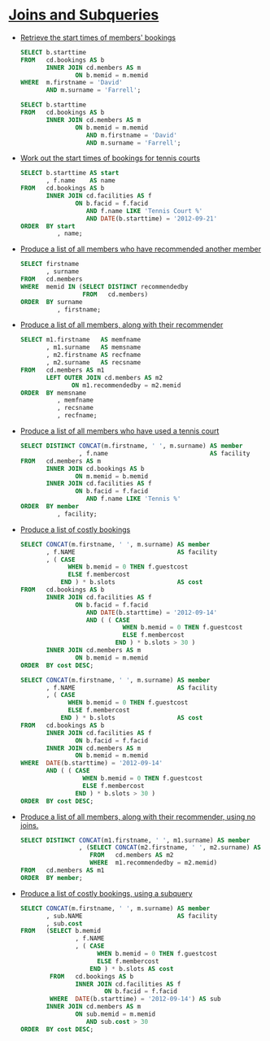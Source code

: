 # [Joins and Subqueries](https://pgexercises.com/questions/joins/)

- [Retrieve the start times of members' bookings](https://pgexercises.com/questions/joins/simplejoin.html)

  ```SQL
  SELECT b.starttime
  FROM   cd.bookings AS b
         INNER JOIN cd.members AS m
                 ON b.memid = m.memid
  WHERE  m.firstname = 'David'
         AND m.surname = 'Farrell';
  ```

  ```SQL
  SELECT b.starttime
  FROM   cd.bookings AS b
         INNER JOIN cd.members AS m
                 ON b.memid = m.memid
                    AND m.firstname = 'David'
                    AND m.surname = 'Farrell';
  ```

- [Work out the start times of bookings for tennis courts](https://pgexercises.com/questions/joins/simplejoin2.html)

  ```SQL
  SELECT b.starttime AS start
         , f.name    AS name
  FROM   cd.bookings AS b
         INNER JOIN cd.facilities AS f
                 ON b.facid = f.facid
                    AND f.name LIKE 'Tennis Court %'
                    AND DATE(b.starttime) = '2012-09-21'
  ORDER  BY start
            , name;
  ```

- [Produce a list of all members who have recommended another member](https://pgexercises.com/questions/joins/self.html)

  ```SQL
  SELECT firstname
         , surname
  FROM   cd.members
  WHERE  memid IN (SELECT DISTINCT recommendedby
                   FROM   cd.members)
  ORDER  BY surname
            , firstname;
  ```

- [Produce a list of all members, along with their recommender](https://pgexercises.com/questions/joins/self2.html)

  ```SQL
  SELECT m1.firstname   AS memfname
         , m1.surname   AS memsname
         , m2.firstname AS recfname
         , m2.surname   AS recsname
  FROM   cd.members AS m1
         LEFT OUTER JOIN cd.members AS m2
                ON m1.recommendedby = m2.memid
  ORDER  BY memsname
            , memfname
            , recsname
            , recfname;
  ```

- [Produce a list of all members who have used a tennis court](https://pgexercises.com/questions/joins/threejoin.html)

  ```SQL
  SELECT DISTINCT CONCAT(m.firstname, ' ', m.surname) AS member
                  , f.name                            AS facility
  FROM   cd.members AS m
         INNER JOIN cd.bookings AS b
                 ON m.memid = b.memid
         INNER JOIN cd.facilities AS f
                 ON b.facid = f.facid
                    AND f.name LIKE 'Tennis %'
  ORDER  BY member
            , facility;
  ```

- [Produce a list of costly bookings](https://pgexercises.com/questions/joins/threejoin2.html)

  ```SQL
  SELECT CONCAT(m.firstname, ' ', m.surname) AS member
         , f.NAME                            AS facility
         , ( CASE
               WHEN b.memid = 0 THEN f.guestcost
               ELSE f.membercost
             END ) * b.slots                 AS cost
  FROM   cd.bookings AS b
         INNER JOIN cd.facilities AS f
                 ON b.facid = f.facid
                    AND DATE(b.starttime) = '2012-09-14'
                    AND ( ( CASE
                              WHEN b.memid = 0 THEN f.guestcost
                              ELSE f.membercost
                            END ) * b.slots > 30 )
         INNER JOIN cd.members AS m
                 ON b.memid = m.memid
  ORDER  BY cost DESC;
  ```

  ```SQL
  SELECT CONCAT(m.firstname, ' ', m.surname) AS member
         , f.NAME                            AS facility
         , ( CASE
               WHEN b.memid = 0 THEN f.guestcost
               ELSE f.membercost
             END ) * b.slots                 AS cost
  FROM   cd.bookings AS b
         INNER JOIN cd.facilities AS f
                 ON b.facid = f.facid
         INNER JOIN cd.members AS m
                 ON b.memid = m.memid
  WHERE  DATE(b.starttime) = '2012-09-14'
         AND ( ( CASE
                   WHEN b.memid = 0 THEN f.guestcost
                   ELSE f.membercost
                 END ) * b.slots > 30 )
  ORDER  BY cost DESC;
  ```

- [Produce a list of all members, along with their recommender, using no joins.](https://pgexercises.com/questions/joins/sub.html)

  ```SQL
  SELECT DISTINCT CONCAT(m1.firstname, ' ', m1.surname) AS member
                  , (SELECT CONCAT(m2.firstname, ' ', m2.surname) AS recommender
                     FROM   cd.members AS m2
                     WHERE  m1.recommendedby = m2.memid)
  FROM   cd.members AS m1
  ORDER  BY member;
  ```

- [Produce a list of costly bookings, using a subquery](https://pgexercises.com/questions/joins/tjsub.html)

  ```SQL
  SELECT CONCAT(m.firstname, ' ', m.surname) AS member
         , sub.NAME                          AS facility
         , sub.cost
  FROM   (SELECT b.memid
                 , f.NAME
                 , ( CASE
                       WHEN b.memid = 0 THEN f.guestcost
                       ELSE f.membercost
                     END ) * b.slots AS cost
          FROM   cd.bookings AS b
                 INNER JOIN cd.facilities AS f
                         ON b.facid = f.facid
          WHERE  DATE(b.starttime) = '2012-09-14') AS sub
         INNER JOIN cd.members AS m
                 ON sub.memid = m.memid
                    AND sub.cost > 30
  ORDER  BY cost DESC;
  ```
